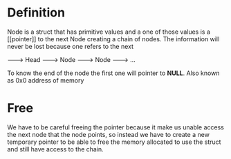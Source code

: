 # Definition
Node is a struct that has primitive values and a one of those values is a [[pointer]] to the next Node creating a chain of nodes. The information will never be lost because one refers to the next 

---> Head --->  Node --->  Node ---> ...

To know the end of the node the first one will pointer to **NULL**. Also known as 0x0
address of memory

# Free 

We have to be careful freeing the pointer because it make us unable access the next node that the node points, so instead we have to create a new temporary pointer to be able to free the memory allocated to use the struct and still have access to the chain.


